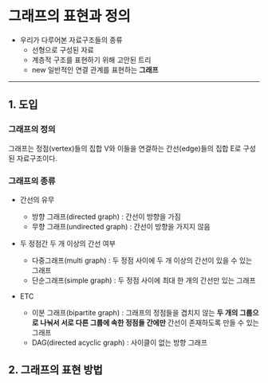 # 그래프의 표현과 정의
+ 우리가 다루어본 자료구조들의 종류
    + 선형으로 구성된 자료
    + 계층적 구조를 표현하기 위해 고안된 트리
    - new 일반적인 연결 관계를 표현하는 __그래프__

---
## 1. 도입

### 그래프의 정의
그래프는 정점(vertex)들의 집합 V와 이들을 연결하는 간선(edge)들의 집합 E로 구성된 자료구조이다.

### 그래프의 종류

+ 간선의 유무
    * 방향 그래프(directed graph) : 간선이 방향을 가짐
    * 무향 그래프(undirected graph) : 간선이 방향을 가지지 않음

+ 두 정점간 두 개 이상의 간선 여부
    * 다중그래프(multi graph) : 두 정점 사이에 두 개 이상의 간선이 있을 수 있는 그래프
    * 단순그래프(simple graph) : 두 정점 사이에 최대 한 개의 간선만 있는 그래프

+ ETC
    * 이분 그래프(bipartite graph) : 그래프의 정점들을 겹치지 않는 __두 개의 그룹으로 나눠서 서로 다른 그룹에 속한 정점들 간에만__ 간선이 존재하도록 만들 수 있는 그래프
    * DAG(directed acyclic graph) : 사이클이 없는 방향 그래프

## 2. 그래프의 표현 방법